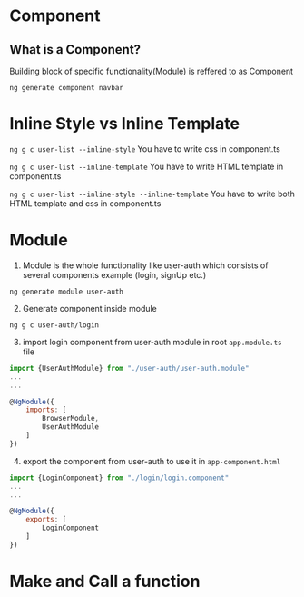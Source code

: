 # Component

## What is a Component?

Building block of specific functionality(Module) is reffered to as Component

`ng generate component navbar`

# Inline Style vs Inline Template

`ng g c user-list --inline-style`
You have to write css in component.ts

`ng g c user-list --inline-template`
You have to write HTML template in component.ts

`ng g c user-list --inline-style --inline-template`
You have to write both HTML template and css in component.ts

# Module

1. Module is the whole functionality like user-auth which consists of several components example (login, signUp etc.)

`ng generate module user-auth`

2. Generate component inside module

`ng g c user-auth/login`

3. import login component from user-auth module in root `app.module.ts` file

```javascript
import {UserAuthModule} from "./user-auth/user-auth.module"
...
...

@NgModule({
    imports: [
        BrowserModule,
        UserAuthModule
    ]
})

```

4. export the component from user-auth to use it in `app-component.html`

```javascript
import {LoginComponent} from "./login/login.component"
...
...

@NgModule({
    exports: [
        LoginComponent
    ]
})

```

# Make and Call a function
